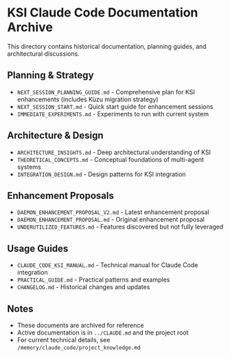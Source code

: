 # KSI Claude Code Documentation Archive

This directory contains historical documentation, planning guides, and architectural discussions.

## Planning & Strategy
- `NEXT_SESSION_PLANNING_GUIDE.md` - Comprehensive plan for KSI enhancements (includes Kùzu migration strategy)
- `NEXT_SESSION_START.md` - Quick start guide for enhancement sessions
- `IMMEDIATE_EXPERIMENTS.md` - Experiments to run with current system

## Architecture & Design
- `ARCHITECTURE_INSIGHTS.md` - Deep architectural understanding of KSI
- `THEORETICAL_CONCEPTS.md` - Conceptual foundations of multi-agent systems
- `INTEGRATION_DESIGN.md` - Design patterns for KSI integration

## Enhancement Proposals
- `DAEMON_ENHANCEMENT_PROPOSAL_V2.md` - Latest enhancement proposal
- `DAEMON_ENHANCEMENT_PROPOSAL.md` - Original enhancement proposal
- `UNDERUTILIZED_FEATURES.md` - Features discovered but not fully leveraged

## Usage Guides
- `CLAUDE_CODE_KSI_MANUAL.md` - Technical manual for Claude Code integration
- `PRACTICAL_GUIDE.md` - Practical patterns and examples
- `CHANGELOG.md` - Historical changes and updates

## Notes
- These documents are archived for reference
- Active documentation is in `../CLAUDE.md` and the project root
- For current technical details, see `/memory/claude_code/project_knowledge.md`
